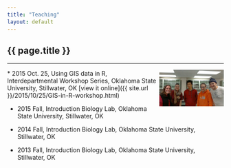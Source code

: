 ```yaml
---
title: "Teaching"
layout: default
---
```

## {{ page.title }}  
<hr>

<img src="../figure/general/teach1.jpg" alt="teach1" style="width: 150px;" align="right" />  
* 2015 Oct. 25, Using GIS data in R, Interdepartmental Workshop Series, Oklahoma State University, Stillwater, OK [view it online]({{ site.url }}/2015/10/25/GIS-in-R-workshop.html)  

* 2015 Fall, Introduction Biology Lab, Oklahoma State University, Stillwater, OK  

* 2014 Fall, Introduction Biology Lab, Oklahoma State University, Stillwater, OK  

* 2013 Fall, Introduction Biology Lab, Oklahoma State University, Stillwater, OK  

  
